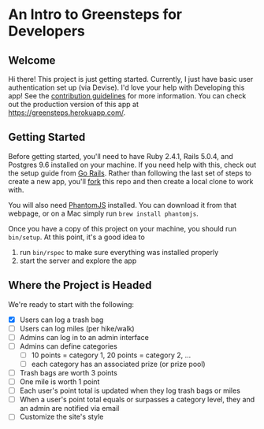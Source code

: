 # An Intro to Greensteps for Developers

## Welcome
Hi there! This project is just getting started. Currently, I just have basic user authentication set up (via Devise). I'd love your help with Developing this app! See the [contribution guidelines](CONTRIBUTING.md) for more information. You can check out the production version of this app at https://greensteps.herokuapp.com/.

## Getting Started
Before getting started, you'll need to have Ruby 2.4.1, Rails 5.0.4, and Postgres 9.6 installed on your machine. If you need help with this, check out the setup guide from [Go Rails](https://gorails.com/setup). Rather than following the last set of steps to create a new app, you'll [fork](https://help.github.com/articles/fork-a-repo/) this repo and then create a local clone to work with.

You will also need [PhantomJS](http://phantomjs.org/) installed. You can download it from that webpage, or on a Mac simply run `brew install phantomjs`.

Once you have a copy of this project on your machine, you should run `bin/setup`. At this point, it's a good idea to

1) run `bin/rspec` to make sure everything was installed properly
2) start the server and explore the app

## Where the Project is Headed
We're ready to start with the following:
- [x] Users can log a trash bag
- [ ] Users can log miles (per hike/walk)
- [ ] Admins can log in to an admin interface
- [ ] Admins can define categories
  - [ ] 10 points = category 1, 20 points = category 2, ...
  - [ ] each category has an associated prize (or prize pool)
- [ ] Trash bags are worth 3 points
- [ ] One mile is worth 1 point
- [ ] Each user's point total is updated when they log trash bags or miles
- [ ] When a user's point total equals or surpasses a category level, they and an admin are notified via email
- [ ] Customize the site's style
